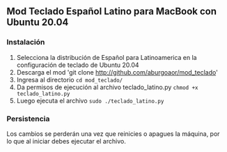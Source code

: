 ## Mod Teclado Español Latino para MacBook con Ubuntu 20.04
### Instalación

1. Selecciona la distribución de Español para Latinoamerica en la configuración de teclado de Ubuntu 20.04
2. Descarga el mod 'git clone http://github.com/aburgoaor/mod_teclado'
3. Ingresa al directorio `cd mod_teclado/`
4. Da permisos de ejecución al archivo teclado_latino.py `chmod +x teclado_latino.py`
5. Luego ejecuta el archivo `sudo ./teclado_latino.py`

### Persistencia

Los cambios se perderán una vez que reinicies o apagues la máquina, por lo que al iniciar debes ejecutar el archivo.
